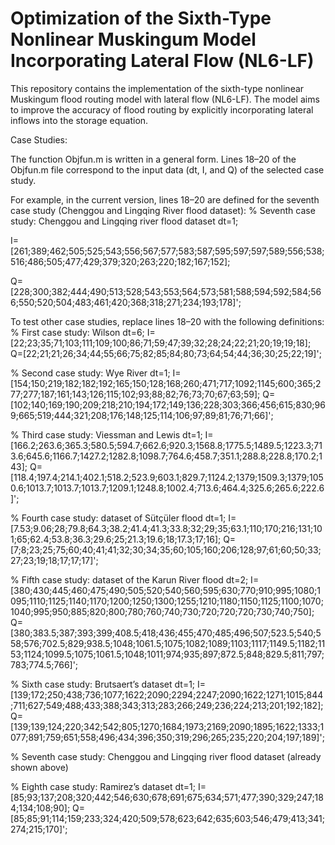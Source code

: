 # Optimization of the Sixth-Type Nonlinear Muskingum Model Incorporating Lateral Flow (NL6-LF)

This repository contains the implementation of the sixth-type nonlinear Muskingum flood routing model with lateral flow (NL6-LF). The model aims to improve the accuracy of flood routing by explicitly incorporating lateral inflows into the storage equation.

Case Studies:

The function Objfun.m is written in a general form.
Lines 18–20 of the Objfun.m file correspond to the input data (dt, I, and Q) of the selected case study.

For example, in the current version, lines 18–20 are defined for the seventh case study (Chenggou and Lingqing River flood dataset):
% Seventh case study: Chenggou and Lingqing river flood dataset
dt=1;

I=[261;389;462;505;525;543;556;567;577;583;587;595;597;597;589;556;538;516;486;505;477;429;379;320;263;220;182;167;152];

Q=[228;300;382;444;490;513;528;543;553;564;573;581;588;594;592;584;566;550;520;504;483;461;420;368;318;271;234;193;178]';

To test other case studies, replace lines 18–20 with the following definitions:
% First case study: Wilson 
dt=6;
I=[22;23;35;71;103;111;109;100;86;71;59;47;39;32;28;24;22;21;20;19;19;18];
Q=[22;21;21;26;34;44;55;66;75;82;85;84;80;73;64;54;44;36;30;25;22;19]';


% Second case study: Wye River
dt=1;
I=[154;150;219;182;182;192;165;150;128;168;260;471;717;1092;1145;600;365;277;277;187;161;143;126;115;102;93;88;82;76;73;70;67;63;59];
Q=[102;140;169;190;209;218;210;194;172;149;136;228;303;366;456;615;830;969;665;519;444;321;208;176;148;125;114;106;97;89;81;76;71;66]';


% Third case study: Viessman and Lewis 
dt=1;
I=[166.2;263.6;365.3;580.5;594.7;662.6;920.3;1568.8;1775.5;1489.5;1223.3;713.6;645.6;1166.7;1427.2;1282.8;1098.7;764.6;458.7;351.1;288.8;228.8;170.2;143];
Q=[118.4;197.4;214.1;402.1;518.2;523.9;603.1;829.7;1124.2;1379;1509.3;1379;1050.6;1013.7;1013.7;1013.7;1209.1;1248.8;1002.4;713.6;464.4;325.6;265.6;222.6]';


% Fourth case study: dataset of Sütçüler flood
dt=1;
I=[7.53;9.06;28;79.8;64.3;38.2;41.4;41.3;33.8;32;29;35;63.1;110;170;216;131;101;65;62.4;53.8;36.3;29.6;25;21.3;19.6;18;17.3;17;16];
Q=[7;8;23;25;75;60;40;41;41;32;30;34;35;60;105;160;206;128;97;61;60;50;33;27;23;19;18;17;17;17]';


% Fifth case study: dataset of the Karun River flood
dt=2;
I=[380;430;445;460;475;490;505;520;540;560;595;630;770;910;995;1080;1095;1110;1125;1140;1170;1200;1250;1300;1255;1210;1180;1150;1125;1100;1070;1040;995;950;885;820;800;780;760;740;730;720;720;720;730;740;750];
Q=[380;383.5;387;393;399;408.5;418;436;455;470;485;496;507;523.5;540;558;576;702.5;829;938.5;1048;1061.5;1075;1082;1089;1103;1117;1149.5;1182;1153;1124;1099.5;1075;1061.5;1048;1011;974;935;897;872.5;848;829.5;811;797;783;774.5;766]';


% Sixth case study: Brutsaert’s dataset
dt=1;
I=[139;172;250;438;736;1077;1622;2090;2294;2247;2090;1622;1271;1015;844;711;627;549;488;433;388;343;313;283;266;249;236;224;213;201;192;182];
Q=[139;139;124;220;342;542;805;1270;1684;1973;2169;2090;1895;1622;1333;1077;891;759;651;558;496;434;396;350;319;296;265;235;220;204;197;189]';


% Seventh case study: Chenggou and Lingqing river flood dataset (already shown above)


% Eighth case study: Ramirez’s dataset
dt=1;
I=[85;93;137;208;320;442;546;630;678;691;675;634;571;477;390;329;247;184;134;108;90];
Q=[85;85;91;114;159;233;324;420;509;578;623;642;635;603;546;479;413;341;274;215;170]';



